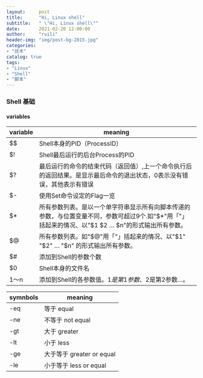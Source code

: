```yaml
---
layout:     post
title:      "Hi, Linux shell"
subtitle:   " \"Hi, Linux shell\""
date:       2021-02-20 12:00:00
author:     "ruili"
header-img: "img/post-bg-2015.jpg"
categories:
- "技术"
catalog: true
tags:
- "Linux"
- "Shell"
- "脚本"
---
```



### Shell 基础

#### variables

|variable|meaning                                 |
|--------|----------------------------------------|
|$$      |Shell本身的PID（ProcessID）|
|$!      |Shell最后运行的后台Process的PID|
|$?      |最后运行的命令的结束代码（返回值）,上一个命令执行后的返回结果。是显示最后命令的退出状态，0表示没有错误，其他表示有错误|
|$-      |使用Set命令设定的Flag一览|
|$*      |所有参数列表。是以一个单字符串显示所有向脚本传递的参数，与位置变量不同，参数可超过9个.如"$*"用「"」括起来的情况、以"$1 $2 … $n"的形式输出所有参数。|
|$@      |所有参数列表。如"$@"用「"」括起来的情况、以"$1" "$2" … "$n" 的形式输出所有参数。|
|$#      |添加到Shell的参数个数|
|$0      |Shell本身的文件名|
|$1～$n  |添加到Shell的各参数值。$1是第1参数、$2是第2参数…。|

|symnbols|meaning                                 |
|--------|----------------------------------------|
|-eq     |等于 equal|
|-ne     |不等于 not equal|
|-gt     |大于 greater|
|-lt     |小于 less|
|-ge     |大于等于 greater or equal|
|-le     |小于等于 less or equal|
